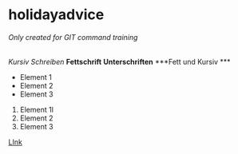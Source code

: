 # holidayadvice
###### Only created for GIT command training
*Kursiv Schreiben*
**Fettschrift**
__Unterschriften__
***Fett und Kursiv ***


- Element 1
- Element 2
- Element 3

1. Element 1l
2. Element 2
3. Element 3

[LInk](https://google.com)
